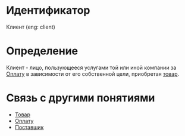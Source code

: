 # Идентификатор

Клиент (eng: client)

# Определение

Клиент - лицо, пользующееся услугами той или иной компании за [Оплату](payment.md) в зависимости от его собственной цели, приобретая [товар](product.md).

# Связь с другими понятиями
- [Товар](product.md)
- [Оплату](payment.md)
- [Поставщик](provider.md)